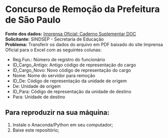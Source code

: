 # Concurso de Remoção da Prefeitura de São Paulo
__Fonte dos dados:__ <a href="http://diariooficial.imprensaoficial.com.br/nav_v4/index.asp?c=1">Imprensa Oficial: Caderno Suplementar DOC</a><br>
__Solicitante:__ SINDSEP - Secretaria de Educação <br>
__Problema:__ Transferir os dados do arquivo em PDF baixado do site Imprensa Oficial para o Excel com as seguintes colunas:

- Reg.Fun.: Número de registro do funcionário
- ID_Cargo_Antigo: Antigo código de representação do cargo
- ID_Cargo_Novo: Novo código de representação do cargo
- Nome: Nome do servidor para remoção
- ID_De: Código de representação da unidade de origem
- De: Unidade de origem
- ID_Para: Código de representação da unidade de destino
- Para: Unidade de destino



## Para reproduzir na sua máquina:

1. Instale o Anaconda/Python em seu computador;
2. Baixe este repositório;
